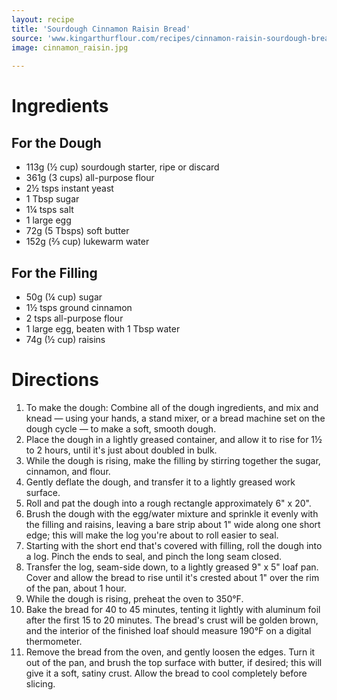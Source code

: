 ```yaml
---
layout: recipe
title: 'Sourdough Cinnamon Raisin Bread'
source: 'www.kingarthurflour.com/recipes/cinnamon-raisin-sourdough-bread-recipe'
image: cinnamon_raisin.jpg
    
---
```


# Ingredients

## For the Dough

- 113g (½ cup) sourdough starter, ripe or discard
- 361g (3 cups) all-purpose flour
- 2½ tsps instant yeast
- 1 Tbsp sugar
- 1¼ tsps salt
- 1 large egg
- 72g (5 Tbsps) soft butter
- 152g (⅔ cup) lukewarm water

## For the Filling

- 50g (¼ cup) sugar
- 1½ tsps ground cinnamon
- 2 tsps all-purpose flour
- 1 large egg, beaten with 1 Tbsp water
- 74g (½ cup) raisins

# Directions

1. To make the dough: Combine all of the dough ingredients, and mix and knead — using your hands, a stand mixer, or a bread machine set on the dough cycle — to make a soft, smooth dough.
2. Place the dough in a lightly greased container, and allow it to rise for 1½ to 2 hours, until it's just about doubled in bulk.
3. While the dough is rising, make the filling by stirring together the sugar, cinnamon, and flour.
4. Gently deflate the dough, and transfer it to a lightly greased work surface.
5. Roll and pat the dough into a rough rectangle approximately 6" x 20".
6. Brush the dough with the egg/water mixture and sprinkle it evenly with the filling and raisins, leaving a bare strip about 1" wide along one short edge; this will make the log you're about to roll easier to seal.
7. Starting with the short end that's covered with filling, roll the dough into a log. Pinch the ends to seal, and pinch the long seam closed.
8. Transfer the log, seam-side down, to a lightly greased 9" x 5" loaf pan. Cover and allow the bread to rise until it's crested about 1" over the rim of the pan, about 1 hour.
9. While the dough is rising, preheat the oven to 350°F.
10. Bake the bread for 40 to 45 minutes, tenting it lightly with aluminum foil after the first 15 to 20 minutes. The bread's crust will be golden brown, and the interior of the finished loaf should measure 190°F on a digital thermometer.
11. Remove the bread from the oven, and gently loosen the edges. Turn it out of the pan, and brush the top surface with butter, if desired; this will give it a soft, satiny crust. Allow the bread to cool completely before slicing.